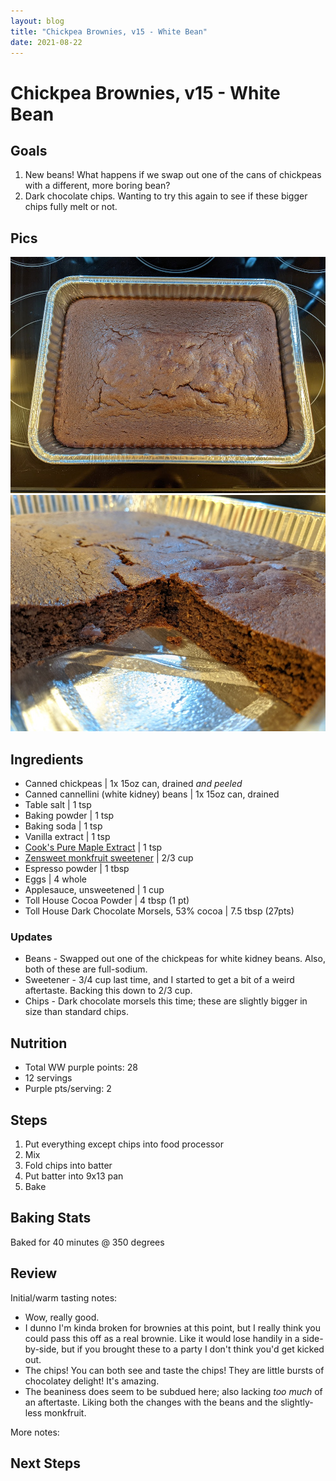 ```yaml
---
layout: blog
title: "Chickpea Brownies, v15 - White Bean"
date: 2021-08-22
---
```


# Chickpea Brownies, v15 - White Bean
## Goals
1. New beans! What happens if we swap out one of the cans of chickpeas with a different, more boring bean? 
2. Dark chocolate chips. Wanting to try this again to see if these  bigger chips fully melt or not.

## Pics
![top](/assets/recipes/chickpea-15-top.jpg)
![closeup](/assets/recipes/chickpea-15-close.jpg)

## Ingredients

- Canned chickpeas | 1x 15oz can, drained _and peeled_
- Canned cannellini (white kidney) beans | 1x 15oz can, drained
- Table salt | 1 tsp
- Baking powder | 1 tsp
- Baking soda | 1 tsp
- Vanilla extract | 1 tsp
- [Cook's Pure Maple Extract](https://amzn.to/2LiRs8L) | 1 tsp
- [Zensweet monkfruit sweetener](https://amzn.to/3f3s8j2) | 2/3 cup
- Espresso powder | 1 tbsp
- Eggs | 4 whole
- Applesauce, unsweetened | 1 cup
- Toll House Cocoa Powder | 4 tbsp (1 pt)
- Toll House Dark Chocolate Morsels, 53% cocoa | 7.5 tbsp (27pts)

### Updates
- Beans - Swapped out one of the chickpeas for white kidney beans. Also, both of these are full-sodium.
- Sweetener - 3/4 cup last time, and I started to get a bit of a weird aftertaste. Backing this down to 2/3 cup.
- Chips - Dark chocolate morsels this time; these are slightly bigger in size than standard chips.

## Nutrition
- Total WW purple points: 28
- 12 servings
- Purple pts/serving: 2

## Steps
1. Put everything except chips into food processor
2. Mix
3. Fold chips into batter
4. Put batter into 9x13 pan
5. Bake

## Baking Stats
Baked for 40 minutes @ 350 degrees

## Review

Initial/warm tasting notes:
* Wow, really good.
* I dunno I'm kinda broken for brownies at this point, but I really think you could pass this off as a real brownie. Like it would lose handily in a side-by-side, but if you brought these to a party I don't think you'd get kicked out.
* The chips! You can both see and taste the chips! They are little bursts of chocolatey delight! It's amazing.
* The beaniness does seem to be subdued here; also lacking _too much_ of an aftertaste. Liking both the changes with the beans and the slightly-less monkfruit.

More notes:

## Next Steps

